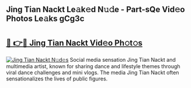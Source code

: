 ## Jing Tian Nackt Le𝚊k𝚎d N𝚞𝚍e - Part-sQe Vid𝚎o Photos Le𝚊ks gCg3c

# <h2><a href="http://fb8dn3.evod.top/?m=Jing+Tian+Nackt">🔗 👉🔴 Jing Tian Nackt Vid𝚎o Ph𝚘t𝚘s</a></h2>

[![Jing Tian Nackt N𝚞d𝚎s](https://i.imgur.com/8V9OHl7.gif)](http://fb8dn3.evod.top/?m=Jing+Tian+Nackt)
Social media sensation Jing Tian Nackt and multimedia artist, known for sharing dance and lifestyle themes through viral dance challenges and mini vlogs. The media Jing Tian Nackt often sensationalizes the lives of public figures. 
